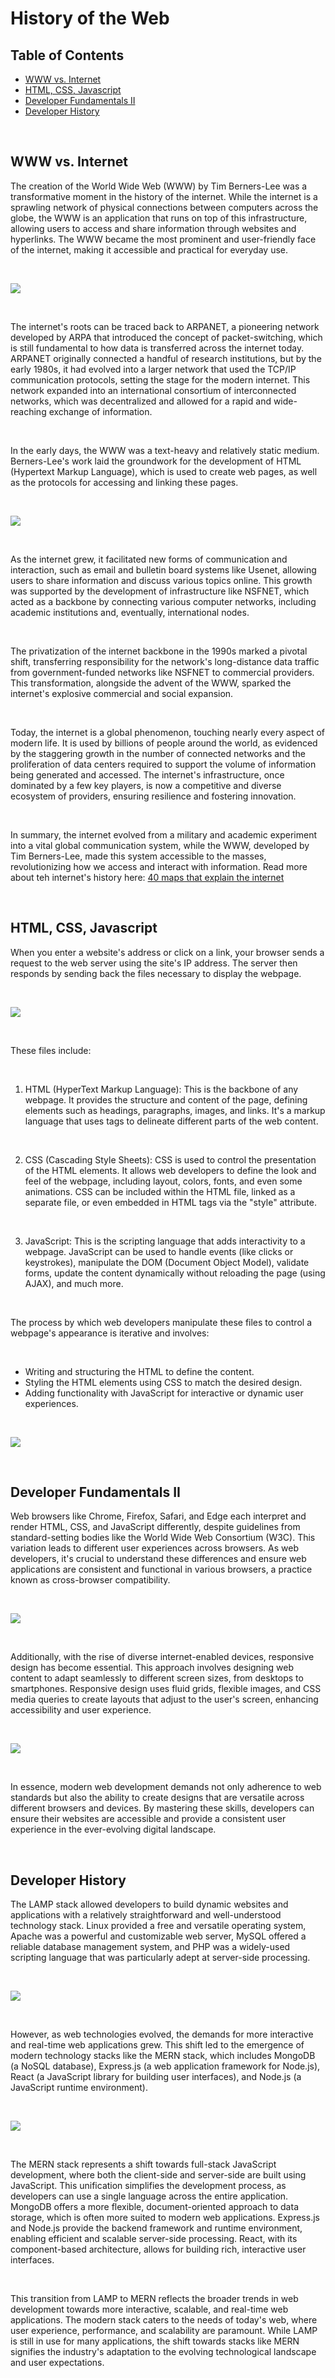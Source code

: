<!-- omit in toc -->
# History of the Web

<!-- omit in toc -->
## Table of Contents
- [WWW vs. Internet](#www-vs-internet)
- [HTML, CSS, Javascript](#html-css-javascript)
- [Developer Fundamentals II](#developer-fundamentals-ii)
- [Developer History](#developer-history)

<br />

## WWW vs. Internet
The creation of the World Wide Web (WWW) by Tim Berners-Lee was a transformative moment in the history of the internet. While the internet is a sprawling network of physical connections between computers across the globe, the WWW is an application that runs on top of this infrastructure, allowing users to access and share information through websites and hyperlinks. The WWW became the most prominent and user-friendly face of the internet, making it accessible and practical for everyday use.

<br />

![](https://github.com/c1flores/Complete-Web-Developer/assets/81927296/191eff66-8823-46e0-9749-aef8f3ba1d05)

<br />

The internet's roots can be traced back to ARPANET, a pioneering network developed by ARPA that introduced the concept of packet-switching, which is still fundamental to how data is transferred across the internet today. ARPANET originally connected a handful of research institutions, but by the early 1980s, it had evolved into a larger network that used the TCP/IP communication protocols, setting the stage for the modern internet. This network expanded into an international consortium of interconnected networks, which was decentralized and allowed for a rapid and wide-reaching exchange of information.

<br />


In the early days, the WWW was a text-heavy and relatively static medium. Berners-Lee's work laid the groundwork for the development of HTML (Hypertext Markup Language), which is used to create web pages, as well as the protocols for accessing and linking these pages.

<br />

![](https://github.com/c1flores/Complete-Web-Developer/assets/81927296/e3981a7a-2971-4982-97cb-c5a7810a9df4)

<br />

As the internet grew, it facilitated new forms of communication and interaction, such as email and bulletin board systems like Usenet, allowing users to share information and discuss various topics online. This growth was supported by the development of infrastructure like NSFNET, which acted as a backbone by connecting various computer networks, including academic institutions and, eventually, international nodes.

<br />


The privatization of the internet backbone in the 1990s marked a pivotal shift, transferring responsibility for the network's long-distance data traffic from government-funded networks like NSFNET to commercial providers. This transformation, alongside the advent of the WWW, sparked the internet's explosive commercial and social expansion.

<br />


Today, the internet is a global phenomenon, touching nearly every aspect of modern life. It is used by billions of people around the world, as evidenced by the staggering growth in the number of connected networks and the proliferation of data centers required to support the volume of information being generated and accessed. The internet's infrastructure, once dominated by a few key players, is now a competitive and diverse ecosystem of providers, ensuring resilience and fostering innovation.

<br />


In summary, the internet evolved from a military and academic experiment into a vital global communication system, while the WWW, developed by Tim Berners-Lee, made this system accessible to the masses, revolutionizing how we access and interact with information. Read more about teh internet's history here: [40 maps that
explain the internet](https://www.vox.com/a/internet-maps)

<br />


## HTML, CSS, Javascript
When you enter a website's address or click on a link, your browser sends a request to the web server using the site's IP address. The server then responds by sending back the files necessary to display the webpage.

<br />

![](https://github.com/c1flores/Complete-Web-Developer/assets/81927296/da17ae15-c1da-4d08-bed3-7718c5c9f8c6)

<br />

These files include:

<br />

1. HTML (HyperText Markup Language): This is the backbone of any webpage. It provides the structure and content of the page, defining elements such as headings, paragraphs, images, and links. It's a markup language that uses tags to delineate different parts of the web content.

<br />

2. CSS (Cascading Style Sheets): CSS is used to control the presentation of the HTML elements. It allows web developers to define the look and feel of the webpage, including layout, colors, fonts, and even some animations. CSS can be included within the HTML file, linked as a separate file, or even embedded in HTML tags via the "style" attribute.

<br />

3. JavaScript: This is the scripting language that adds interactivity to a webpage. JavaScript can be used to handle events (like clicks or keystrokes), manipulate the DOM (Document Object Model), validate forms, update the content dynamically without reloading the page (using AJAX), and much more.

<br />

The process by which web developers manipulate these files to control a webpage's appearance is iterative and involves:

<br />

   - Writing and structuring the HTML to define the content.
   - Styling the HTML elements using CSS to match the desired design.
   - Adding functionality with JavaScript for interactive or dynamic user experiences.

<br />

![](https://github.com/c1flores/Complete-Web-Developer/assets/81927296/0d89de22-8a58-4f84-8e41-ff3a2cf66dde)

<br />


## Developer Fundamentals II 
Web browsers like Chrome, Firefox, Safari, and Edge each interpret and render HTML, CSS, and JavaScript differently, despite guidelines from standard-setting bodies like the World Wide Web Consortium (W3C). This variation leads to different user experiences across browsers. As web developers, it's crucial to understand these differences and ensure web applications are consistent and functional in various browsers, a practice known as cross-browser compatibility.

<br />

![](https://github.com/c1flores/Complete-Web-Developer/assets/81927296/c6ec344c-8966-49ae-b06e-1f21b5a73ea4)

<br />

Additionally, with the rise of diverse internet-enabled devices, responsive design has become essential. This approach involves designing web content to adapt seamlessly to different screen sizes, from desktops to smartphones. Responsive design uses fluid grids, flexible images, and CSS media queries to create layouts that adjust to the user's screen, enhancing accessibility and user experience.

<br />

![](https://github.com/c1flores/Complete-Web-Developer/assets/81927296/6cf59160-c1b4-497a-ae82-90e6384909f6)

<br />

In essence, modern web development demands not only adherence to web standards but also the ability to create designs that are versatile across different browsers and devices. By mastering these skills, developers can ensure their websites are accessible and provide a consistent user experience in the ever-evolving digital landscape.

<br />


## Developer History
The LAMP stack allowed developers to build dynamic websites and applications with a relatively straightforward and well-understood technology stack. Linux provided a free and versatile operating system, Apache was a powerful and customizable web server, MySQL offered a reliable database management system, and PHP was a widely-used scripting language that was particularly adept at server-side processing.

<br />

![](https://github.com/c1flores/Complete-Web-Developer/assets/81927296/fd99634e-0ce0-415c-a37d-cfcc8de460e7)

<br />

However, as web technologies evolved, the demands for more interactive and real-time web applications grew. This shift led to the emergence of modern technology stacks like the MERN stack, which includes MongoDB (a NoSQL database), Express.js (a web application framework for Node.js), React (a JavaScript library for building user interfaces), and Node.js (a JavaScript runtime environment).

<br />

![](https://github.com/c1flores/Complete-Web-Developer/assets/81927296/c47d8456-1d7e-48ec-a5db-47556a176539)

<br />

The MERN stack represents a shift towards full-stack JavaScript development, where both the client-side and server-side are built using JavaScript. This unification simplifies the development process, as developers can use a single language across the entire application. MongoDB offers a more flexible, document-oriented approach to data storage, which is often more suited to modern web applications. Express.js and Node.js provide the backend framework and runtime environment, enabling efficient and scalable server-side processing. React, with its component-based architecture, allows for building rich, interactive user interfaces.

<br />

This transition from LAMP to MERN reflects the broader trends in web development towards more interactive, scalable, and real-time web applications. The modern stack caters to the needs of today's web, where user experience, performance, and scalability are paramount. While LAMP is still in use for many applications, the shift towards stacks like MERN signifies the industry's adaptation to the evolving technological landscape and user expectations.

<br />
